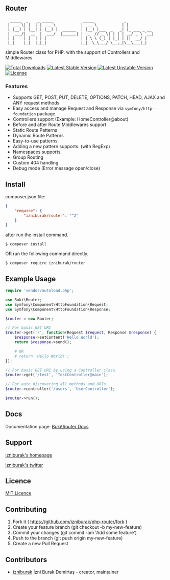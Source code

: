 ## Router
```
  _____  _    _ _____             _____             _            
 |  __ \| |  | |  __ \           |  __ \           | |           
 | |__) | |__| | |__) |  ______  | |__) |___  _   _| |_ ___ _ __
 |  ___/|  __  |  ___/  |______| |  _  // _ \| | | | __/ _ \ '__|
 | |    | |  | | |               | | \ \ (_) | |_| | ||  __/ |   
 |_|    |_|  |_|_|               |_|  \_\___/ \__,_|\__\___|_|   

```
simple Router class for PHP. with the support of Controllers and Middlewares.

[![Total Downloads](https://poser.pugx.org/izniburak/router/d/total.svg)](https://packagist.org/packages/izniburak/router)
[![Latest Stable Version](https://poser.pugx.org/izniburak/router/v/stable.svg)](https://packagist.org/packages/izniburak/router)
[![Latest Unstable Version](https://poser.pugx.org/izniburak/router/v/unstable.svg)](https://packagist.org/packages/izniburak/router)
[![License](https://poser.pugx.org/izniburak/router/license.svg)](https://packagist.org/packages/izniburak/router)

### Features
- Supports GET, POST, PUT, DELETE, OPTIONS, PATCH, HEAD, AJAX and ANY request methods
- Easy access and manage Request and Response via `symfony/http-foundation` package.
- Controllers support (Example: HomeController@about)
- Before and after Route Middlewares support
- Static Route Patterns
- Dynamic Route Patterns
- Easy-to-use patterns
- Adding a new pattern supports. (with RegExp)
- Namespaces supports.
- Group Routing
- Custom 404 handling
- Debug mode (Error message open/close)

## Install

composer.json file:
```json
{
    "require": {
        "izniburak/router": "^2"
    }
}
```
after run the install command.
```
$ composer install
```

OR run the following command directly.

```
$ composer require izniburak/router
```

## Example Usage
```php
require 'vendor/autoload.php';

use Buki\Router;
use Symfony\Component\HttpFoundation\Request;
use Symfony\Component\HttpFoundation\Response;

$router = new Router;

// For basic GET URI
$router->get('/', function(Request $request, Response $response) {
    $response->setContent('Hello World');
    return $response->send();

    # OR
    # return 'Hello World!';
});

// For basic GET URI by using a Controller class.
$router->get('/test', 'TestController@main');

// For auto discovering all methods and URIs
$router->controller('/users', 'UserController');

$router->run();
```

## Docs
Documentation page: [Buki\Router Docs][doc-url]

## Support
[izniburak's homepage][author-url]

[izniburak's twitter][twitter-url]

## Licence
[MIT Licence][mit-url]

## Contributing

1. Fork it ( https://github.com/izniburak/php-router/fork )
2. Create your feature branch (git checkout -b my-new-feature)
3. Commit your changes (git commit -am 'Add some feature')
4. Push to the branch (git push origin my-new-feature)
5. Create a new Pull Request

## Contributors

- [izniburak](https://github.com/izniburak) İzni Burak Demirtaş - creator, maintainer

[mit-url]: http://opensource.org/licenses/MIT
[doc-url]: https://github.com/izniburak/php-router/wiki/1.-Home
[author-url]: http://burakdemirtas.org
[twitter-url]: https://twitter.com/izniburak
